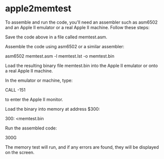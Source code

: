 # apple2memtest

To assemble and run the code, you'll need an assembler such as asm6502 and an Apple II emulator or a real Apple II machine. Follow these steps:

Save the code above in a file called memtest.asm.

Assemble the code using asm6502 or a similar assembler:

asm6502 memtest.asm -l memtest.lst -o memtest.bin

Load the resulting binary file memtest.bin into the Apple II emulator or onto a real Apple II machine.

In the emulator or machine, type:

CALL -151

to enter the Apple II monitor.

Load the binary into memory at address $300:

300: <memtest.bin

Run the assembled code:

300G

The memory test will run, and if any errors are found, they will be displayed on the screen.
